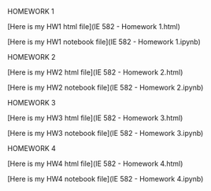 HOMEWORK 1

[Here is my HW1 html file](IE 582 - Homework 1.html) 

[Here is my HW1 notebook file](IE 582 - Homework 1.ipynb) 




HOMEWORK 2

[Here is my HW2 html file](IE 582 - Homework 2.html) 

[Here is my HW2 notebook file](IE 582 - Homework 2.ipynb) 




HOMEWORK 3

[Here is my HW3 html file](IE 582 - Homework 3.html) 

[Here is my HW3 notebook file](IE 582 - Homework 3.ipynb) 




HOMEWORK 4

[Here is my HW4 html file](IE 582 - Homework 4.html) 

[Here is my HW4 notebook file](IE 582 - Homework 4.ipynb) 

